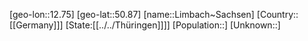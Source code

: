 ﻿---
location: [50.87,12.75]
type: City
tags:
- geo/City


SpocWebEntityId: 32015
isDeleted: false
confidential: public

---
[geo-lon::12.75]
[geo-lat::50.87]
[name::Limbach~Sachsen]
[Country::[[Germany]]]
[State:[[../../Thüringen]]]]
[Population::]
[Unknown::]

